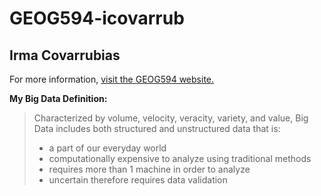 # GEOG594-icovarrub

## **Irma Covarrubias**

For more information, [visit the GEOG594 website.](http://map.sdsu.edu/bigdata)

**My Big Data Definition:**
> Characterized by volume, velocity, veracity, variety, and value, Big Data includes both structured and unstructured data that is:
> * a part of our everyday world
> * computationally expensive to analyze using traditional methods
> * requires more than 1 machine in order to analyze
> * uncertain therefore requires data validation
